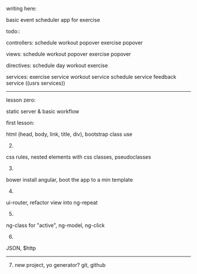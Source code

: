 writing here:

basic event scheduler app for exercise

todo::

controllers:
schedule
workout popover
exercise popover

views:
schedule
workout popover
exercise popover

directives:
schedule day
workout
exercise

services:
exercise service
workout service
schedule service
feedback service
((usrs services))



-----------

lesson zero:

static server & basic workflow

first lesson:

html (head, body, link, title, div), bootstrap class use

2.

css rules, nested elements with css classes, pseudoclasses

3.

bower install angular, boot the app to a min template

4.

ui-router, refactor view into ng-repeat

5.

ng-class for "active", ng-model, ng-click

6.

JSON, $http

---

7. new project, yo generator? git, github